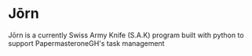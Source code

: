 # Jōrn
Jōrn is a currently Swiss Army Knife (S.A.K) program built with python to support PapermasteroneGH's task management
